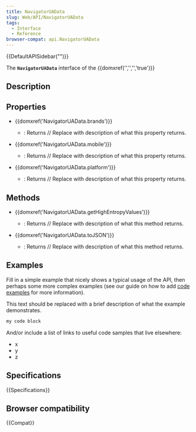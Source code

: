 ```yaml
---
title: NavigatorUAData
slug: Web/API/NavigatorUAData
tags:
  - Interface
  - Reference
browser-compat: api.NavigatorUAData
---
```

{{DefaultAPISidebar("")}}

The **`NavigatorUAData`** interface of the {{domxref('','','','true')}} 

## Description

 

## Properties

- {{domxref('NavigatorUAData.brands')}}
  - : Returns // Replace with description of what this property returns.

- {{domxref('NavigatorUAData.mobile')}}
  - : Returns // Replace with description of what this property returns.

- {{domxref('NavigatorUAData.platform')}}
  - : Returns // Replace with description of what this property returns.



## Methods

- {{domxref('NavigatorUAData.getHighEntropyValues')}}
  - : Returns // Replace with description of what this method returns.

- {{domxref('NavigatorUAData.toJSON')}}
  - : Returns // Replace with description of what this method returns.

## Examples

Fill in a simple example that nicely shows a typical usage of the API, then perhaps some more complex examples (see our guide on how to add [code examples](/en-US/docs/MDN/Contribute/Structures/Code_examples) for more information).

This text should be replaced with a brief description of what the example demonstrates.

```js
my code block
```

And/or include a list of links to useful code samples that live elsewhere:

*   x
*   y
*   z

## Specifications

{{Specifications}}

## Browser compatibility

{{Compat}}

